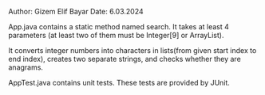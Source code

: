 Author: Gizem Elif Bayar 
Date: 6.03.2024

App.java contains a static method named search. It takes at least 4 parameters (at least two of them must be Integer[9] or ArrayList<Integer>). 

It converts integer numbers into characters in lists(from given start index to end index), creates two separate strings, and checks whether they are anagrams.

AppTest.java contains unit tests. These tests are provided by JUnit. 

